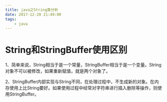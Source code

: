 ```yaml
---
title: java之String类分析
date: 2017-12-20 21:49:00
tags:
	- java
---
```






# String和StringBuffer使用区别

1、简单来说，String相当于是一个常量，StringBuffer相当于是一个变量。String对象不可以被修改，如果重新赋值，就是两个对象了。

2、StringBuffer内部实现与String不同，在处理过程中，不生成新的对象。在内存使用上比String要好。如果使用过程中经常对字符串进行插入删除等操作，则使用StringBuffer。



